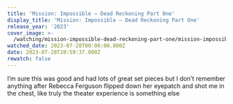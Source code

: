 ```yaml
---
title: 'Mission: Impossible – Dead Reckoning Part One'
display_title: 'Mission: Impossible – Dead Reckoning Part One'
release_year: '2023'
cover_image: >-
  /watching/mission-impossible-dead-reckoning-part-one/mission-impossible-dead-reckoning-part-one.jpg
watched_date: 2023-07-28T00:00:00.000Z
date: 2023-07-28T20:59:37.000Z
rewatch: false
---
```

I’m sure this was good and had lots of great set pieces but I don’t remember anything after Rebecca Ferguson flipped down her eyepatch and shot me in the chest, like truly the theater experience is something else
